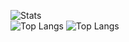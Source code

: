 ![Stats](https://github-readme-stats.vercel.app/api?username=UnknownAMD&&hide_title=true&show_icons=true&theme=github_dark&hide_border=true)<br>
![Top Langs](https://github-readme-stats.vercel.app/api/top-langs/?username=UnknownAMD&hide_title=true&theme=github_dark&hide_border=true&layout=compact)
![Top Langs](https://github-readme-stats.vercel.app/api/top-langs/?username=UnknownAMD&hide_title=true&theme=github_dark&hide_border=true&layout=compact)
